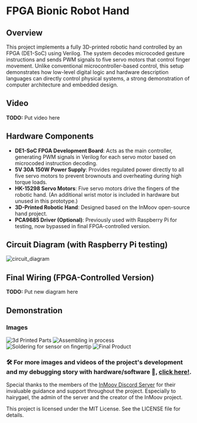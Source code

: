 # FPGA Bionic Robot Hand

## Overview

This project implements a fully 3D-printed robotic hand controlled by an FPGA (DE1-SoC) using Verilog. The system decodes microcoded gesture instructions and sends PWM signals to five servo motors that control finger movement. Unlike conventional microcontroller-based control, this setup demonstrates how low-level digital logic and hardware description languages can directly control physical systems, a strong demonstration of computer architecture and embedded design.

## Video

**TODO:** Put video here

## Hardware Components

- **DE1-SoC FPGA Development Board**: Acts as the main controller, generating PWM signals in Verilog for each servo motor based on microcoded instruction decoding.
- **5V 30A 150W Power Supply**: Provides regulated power directly to all five servo motors to prevent brownouts and overheating during high torque loads.
- **HK-15298 Servo Motors**: Five servo motors drive the fingers of the robotic hand. (An additional wrist motor is included in hardware but unused in this prototype.)
- **3D-Printed Robotic Hand**: Designed based on the InMoov open-source hand project.
- **PCA9685 Driver (Optional)**: Previously used with Raspberry Pi for testing, now bypassed in final FPGA-controlled version.

## Circuit Diagram (with Raspberry Pi testing)

![circuit_diagram](images/circuit_diagram.jpg)

## Final Wiring (FPGA-Controlled Version)

**TODO:** Put new diagram here

## Demonstration

### Images

![3d Printed Parts](images/image1.jpg)
![Assembling in process](images/image2.jpg)
![Soldering for sensor on fingertip](images/image3.jpg)
![Final Product](images/image4.jpg)

### 🛠️ For more images and videos of the project's development and my debugging story with hardware/software 🤯, [click here!](images/README.md).

Special thanks to the members of the [InMoov Discord Server](https://discord.gg/FKJ6GSEwHr) for their invaluable guidance and support throughout the project. Especially to hairygael, the admin of the server and the creator of the InMoov project.

This project is licensed under the MIT License. See the LICENSE file for details.
